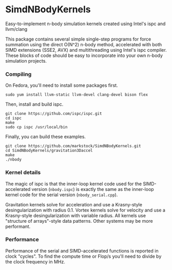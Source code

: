 # SimdNBodyKernels
Easy-to-implement n-body simulation kernels created using Intel's ispc and llvm/clang


This package contains several simple single-step programs for force summation 
using the direct O(N^2) n-body method, accelerated with both SIMD extensions
(SSE2, AVX) and multithreading using Intel's ispc compiler. These blocks of code
should be easy to incorporate into your own n-body simulation projects.

### Compiling

On Fedora, you'll need to install some packages first.

    sudo yum install llvm-static llvm-devel clang-devel bison flex

Then, install and build ispc.

    git clone https://github.com/ispc/ispc.git
    cd ispc
    make
    sudo cp ispc /usr/local/bin

Finally, you can build these examples.

    git clone https://github.com/markstock/SimdNBodyKernels.git
    cd SimdNBodyKernels/gravitation3Daccel
    make
    ./nbody

### Kernel details

The magic of ispc is that the inner-loop kernel code used for the SIMD-accelerated
version (`nbody.ispc`) is exactly the same as the inner-loop kernel code for the 
serial version (`nbody_serial.cpp`).

Gravitation kernels solve for acceleration and use a Krasny-style desingularization
with radius 0.1.
Vortex kernels solve for velocity and use a Krasny-style desingularization with
variable radius.
All kernels use "structure of arrays"-style data patterns. Other systems
may be more performant.

### Performance

Performance of the serial and SIMD-accelerated functions is reported in clock "cycles".
To find the compute time or Flop/s you'll need to divide by the clock frequency in MHz.


